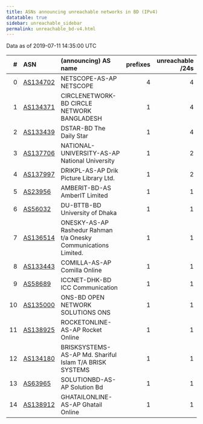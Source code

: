 ```yaml
---
title: ASNs announcing unreachable networks in BD (IPv4)
datatable: true
sidebar: unreachable_sidebar
permalink: unreachable_bd-v4.html
---
```


Data as of 2019-07-11 14:35:00 UTC


<div class="datatable-begin"></div>

|   # | ASN                                      | (announcing) AS name                                            |   prefixes |   unreachable /24s |
|----:|:-----------------------------------------|:----------------------------------------------------------------|-----------:|-------------------:|
|   0 | [AS134702](unreachable_AS134702-v4.html) | NETSCOPE-AS-AP NETSCOPE                                         |          4 |                  4 |
|   1 | [AS134371](unreachable_AS134371-v4.html) | CIRCLENETWORK-BD CIRCLE NETWORK BANGLADESH                      |          1 |                  4 |
|   2 | [AS133439](unreachable_AS133439-v4.html) | DSTAR-BD The Daily Star                                         |          1 |                  4 |
|   3 | [AS137706](unreachable_AS137706-v4.html) | NATIONAL-UNIVERSITY-AS-AP National University                   |          1 |                  2 |
|   4 | [AS137997](unreachable_AS137997-v4.html) | DRIKPL-AS-AP Drik Picture Library Ltd.                          |          1 |                  2 |
|   5 | [AS23956](unreachable_AS23956-v4.html)   | AMBERIT-BD-AS AmberIT Limited                                   |          1 |                  1 |
|   6 | [AS56032](unreachable_AS56032-v4.html)   | DU-BTTB-BD University of Dhaka                                  |          1 |                  1 |
|   7 | [AS136514](unreachable_AS136514-v4.html) | ONESKY-AS-AP Rashedur Rahman t/a Onesky Communications Limited. |          1 |                  1 |
|   8 | [AS133443](unreachable_AS133443-v4.html) | COMILLA-AS-AP Comilla Online                                    |          1 |                  1 |
|   9 | [AS58689](unreachable_AS58689-v4.html)   | ICCNET-DHK-BD ICC Communication                                 |          1 |                  1 |
|  10 | [AS135000](unreachable_AS135000-v4.html) | ONS-BD OPEN NETWORK SOLUTIONS ONS                               |          1 |                  1 |
|  11 | [AS138925](unreachable_AS138925-v4.html) | ROCKETONLINE-AS-AP Rocket Online                                |          1 |                  1 |
|  12 | [AS134180](unreachable_AS134180-v4.html) | BRISKSYSTEMS-AS-AP Md. Shariful Islam T/A BRISK SYSTEMS         |          1 |                  1 |
|  13 | [AS63965](unreachable_AS63965-v4.html)   | SOLUTIONBD-AS-AP Solution Bd                                    |          1 |                  1 |
|  14 | [AS138912](unreachable_AS138912-v4.html) | GHATAILONLINE-AS-AP Ghatail Online                              |          1 |                  1 |

<div class="datatable-end"></div>